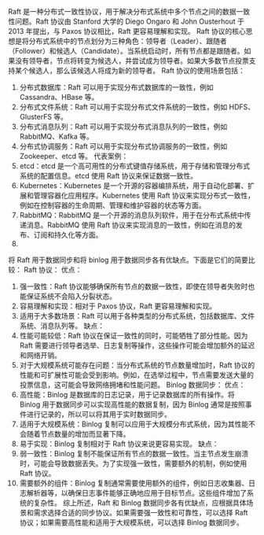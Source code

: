 Raft 是一种分布式一致性协议，用于解决分布式系统中多个节点之间的数据一致性问题。Raft 协议由 Stanford 大学的 Diego Ongaro 和 John Ousterhout 于 2013 年提出，与 Paxos 协议相比，Raft 更容易理解和实现。
Raft 协议的核心思想是将分布式系统中的节点划分为三种角色：领导者（Leader）、跟随者（Follower）和候选人（Candidate）。当系统启动时，所有节点都是跟随者。如果没有领导者，节点将转变为候选人，并尝试成为领导者。如果大多数节点投票支持某个候选人，那么该候选人将成为新的领导者。
Raft 协议的使用场景包括：
1. 分布式数据库：Raft 可以用于实现分布式数据库的一致性，例如 Cassandra、HBase 等。  
2. 分布式文件系统：Raft 可以用于实现分布式文件系统的一致性，例如 HDFS、GlusterFS 等。  
3. 分布式消息队列：Raft 可以用于实现分布式消息队列的一致性，例如 RabbitMQ、Kafka 等。  
4. 分布式协调服务：Raft 可以用于实现分布式协调服务的一致性，例如 Zookeeper、etcd 等。
代表案例：
1. etcd：etcd 是一个高可用性的分布式键值存储系统，用于存储和管理分布式系统的配置信息。etcd 使用 Raft 协议来保证数据一致性。  
2. Kubernetes：Kubernetes 是一个开源的容器编排系统，用于自动化部署、扩展和管理容器化应用程序。Kubernetes 使用 Raft 协议来实现分布式一致性，例如在控制容器的生命周期、管理和维护容器的状态等方面。  
3. RabbitMQ：RabbitMQ 是一个开源的消息队列软件，用于在分布式系统中传递消息。RabbitMQ 使用 Raft 协议来实现消息的一致性，例如在消息的发布、订阅和持久化等方面。
4. 
将 Raft 用于数据同步和将 binlog 用于数据同步各有优缺点。下面是它们的简要比较：
Raft 协议：
优点：  
1. 强一致性：Raft 协议能够确保所有节点的数据一致性，即使在领导者失败时也能保证系统不会陷入分裂状态。  
2. 容易理解和实现：相对于 Paxos 协议，Raft 更容易理解和实现。  
3. 适用于大多数场景：Raft 可以用于各种类型的分布式系统，包括数据库、文件系统、消息队列等。
缺点：  
1. 性能可能较低：Raft 协议在保证一致性的同时，可能牺牲了部分性能。因为 Raft 需要进行领导者选举、日志复制等操作，这些操作可能会增加额外的延迟和网络开销。  
2. 对于大规模系统可能存在问题：当分布式系统的节点数量增加时，Raft 协议的性能和可扩展性可能会受到影响。例如，在选举过程中，节点需要发送大量的投票信息，这可能会导致网络拥堵和性能问题。
Binlog 数据同步：
优点：  
1. 高性能：Binlog 是数据库的日志记录，用于记录数据库的所有操作。将 Binlog 用于数据同步可以实现高性能的数据复制，因为 Binlog 通常是按照事件进行记录的，所以可以将其用于实时数据同步。  
2. 适用于大规模系统：Binlog 复制可以应用于大规模分布式系统，因为其性能不会随着节点数量的增加而显著下降。  
3. 易于实现：Binlog 复制相对于 Raft 协议来说更容易实现。
缺点：  
1. 弱一致性：Binlog 复制不能保证所有节点的数据一致性。当主节点发生崩溃时，可能会导致数据丢失。为了实现强一致性，需要额外的机制，例如使用 Raft 协议。  
2. 需要额外的组件：Binlog 复制通常需要使用额外的组件，例如日志收集器、日志解析器等，以确保日志事件能够正确地应用于目标节点。这些组件增加了系统的复杂性。
综上所述，Raft 和 Binlog 数据同步各有优缺点，应根据具体场景和需求选择合适的同步协议。如果需要强一致性和可靠性，可以选择 Raft 协议；如果需要高性能和适用于大规模系统，可以选择 Binlog 数据同步。